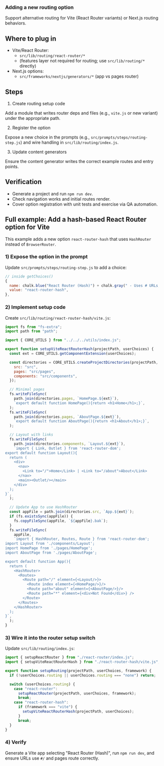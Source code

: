 ### Adding a new routing option

Support alternative routing for Vite (React Router variants) or Next.js routing behaviors.

## Where to plug in

- Vite/React Router:
  - `src/lib/routing/react-router/*`
  - (features layer not required for routing; use `src/lib/routing/*` directly)
- Next.js options:
  - `src/frameworks/nextjs/generators/*` (app vs pages router)

## Steps

1. Create routing setup code

Add a module that writes router deps and files (e.g., `vite.js` or new variant) under the appropriate path.

2. Register the option

Expose a new choice in the prompts (e.g., `src/prompts/steps/routing-step.js`) and wire handling in `src/lib/routing/index.js`.

3. Update content generators

Ensure the content generator writes the correct example routes and entry points.

## Verification

- Generate a project and run `npm run dev`.
- Check navigation works and initial routes render.
- Cover option registration with unit tests and exercise via QA automation.

## Full example: Add a hash-based React Router option for Vite

This example adds a new option `react-router-hash` that uses `HashRouter` instead of `BrowserRouter`.

### 1) Expose the option in the prompt

Update `src/prompts/steps/routing-step.js` to add a choice:

```js
// inside getChoices()
{
  name: chalk.blue("React Router (Hash)") + chalk.gray(" - Uses # URLs, no server rewrites"),
  value: "react-router-hash",
},
```

### 2) Implement setup code

Create `src/lib/routing/react-router-hash/vite.js`:

```js
import fs from "fs-extra";
import path from "path";

import { CORE_UTILS } from "../../../utils/index.js";

export function setupViteReactRouterHash(projectPath, userChoices) {
  const ext = CORE_UTILS.getComponentExtension(userChoices);

  const directories = CORE_UTILS.createProjectDirectories(projectPath, {
    src: "src",
    pages: "src/pages",
    components: "src/components",
  });

  // Minimal pages
  fs.writeFileSync(
    path.join(directories.pages, `HomePage.${ext}`),
    `export default function HomePage(){return <h1>Home</h1>;}`,
  );
  fs.writeFileSync(
    path.join(directories.pages, `AboutPage.${ext}`),
    `export default function AboutPage(){return <h1>About</h1>;}`,
  );

  // Layout with links
  fs.writeFileSync(
    path.join(directories.components, `Layout.${ext}`),
    `import { Link, Outlet } from 'react-router-dom';
export default function Layout(){
  return (
    <div>
      <nav>
        <Link to="/">Home</Link> | <Link to="/about">About</Link>
      </nav>
      <main><Outlet/></main>
    </div>
  );
}`,
  );

  // Update App to use HashRouter
  const appFile = path.join(directories.src, `App.${ext}`);
  if (fs.existsSync(appFile)) {
    fs.copyFileSync(appFile, `${appFile}.bak`);
  }
  fs.writeFileSync(
    appFile,
    `import { HashRouter, Routes, Route } from 'react-router-dom';
import Layout from './components/Layout';
import HomePage from './pages/HomePage';
import AboutPage from './pages/AboutPage';

export default function App(){
  return (
    <HashRouter>
      <Routes>
        <Route path="/" element={<Layout/>}>
          <Route index element={<HomePage/>}/>
          <Route path="about" element={<AboutPage/>}/>
          <Route path="*" element={<div>Not Found</div>} />
        </Route>
      </Routes>
    </HashRouter>
  );
}`,
  );
}
```

### 3) Wire it into the router setup switch

Update `src/lib/routing/index.js`:

```js
import { setupReactRouter } from "./react-router/index.js";
import { setupViteReactRouterHash } from "./react-router-hash/vite.js";

export function setupRouting(projectPath, userChoices, framework) {
  if (!userChoices.routing || userChoices.routing === "none") return;

  switch (userChoices.routing) {
    case "react-router":
      setupReactRouter(projectPath, userChoices, framework);
      break;
    case "react-router-hash":
      if (framework === "vite") {
        setupViteReactRouterHash(projectPath, userChoices);
      }
      break;
  }
}
```

### 4) Verify

Generate a Vite app selecting "React Router (Hash)", run `npm run dev`, and ensure URLs use `#/` and pages route correctly.
